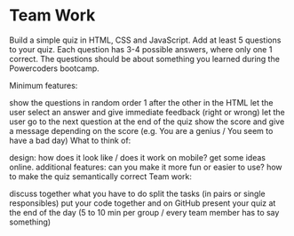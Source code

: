 # Team Work
Build a simple quiz in HTML, CSS and JavaScript. Add at least 5 questions to your quiz. Each question has 3-4 possible answers, where only one 1 correct. The questions should be about something you learned during the Powercoders bootcamp.

Minimum features:

show the questions in random order 1 after the other in the HTML
let the user select an answer and give immediate feedback (right or wrong)
let the user go to the next question
at the end of the quiz show the score and give a message depending on the score (e.g. You are a genius / You seem to have a bad day)
What to think of:

design: how does it look like / does it work on mobile? get some ideas online.
additional features: can you make it more fun or easier to use?
how to make the quiz semantically correct
Team work:

discuss together what you have to do
split the tasks (in pairs or single responsibles)
put your code together and on GitHub
present your quiz at the end of the day (5 to 10 min per group / every team member has to say something)
